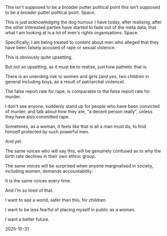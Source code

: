 This isn't supposed to be a broader putter political point  this isn't supposed to be a broader putter political point. Space.   

This is just acknowledging the dog humour I have today, after realising, after the other interested parties have started to fade out of the meta data, that what I am looking at is a lot of men's rights organisations. Space.  

Specifically, I am being treated to content about men who alleged that they have been falsely accused of rape or sexual violence.  

This is obviously quite upsetting.  

But not so upsetting, as it must be to realise, just how pathetic that is.  

There is an unending risk to women and girls (and yes, two children in general including boys, as a result of patriarchal violence).  

The false report rate for rape, is comparable to the false report rate for murder.  

I don't see anyone, suddenly stand up for people who have been convicted of murder, and talk about how they are, "a decent person really", unless they have also committed rape.  

Sometimes, as a woman, it feels like that is all a man must do, to find himself protected by such powerful men.  

And yet.  

The same voices who will say this, will be genuinely confused as to why the birth rate declines in their own ethnic group.  

The same voices will be surprised when anyone marginalised in society, including women, demands accountability.  

It is the same voices every time.  

And I'm so tired of that.  

I want to see a world, safer than this, for children.  

I want to be less fearful of placing myself in public as a woman.  

I want a better future.  

2025-10-31
